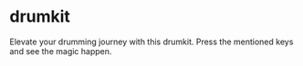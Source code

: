 # drumkit
 Elevate your drumming journey with this drumkit. Press the mentioned keys and see the magic happen.
